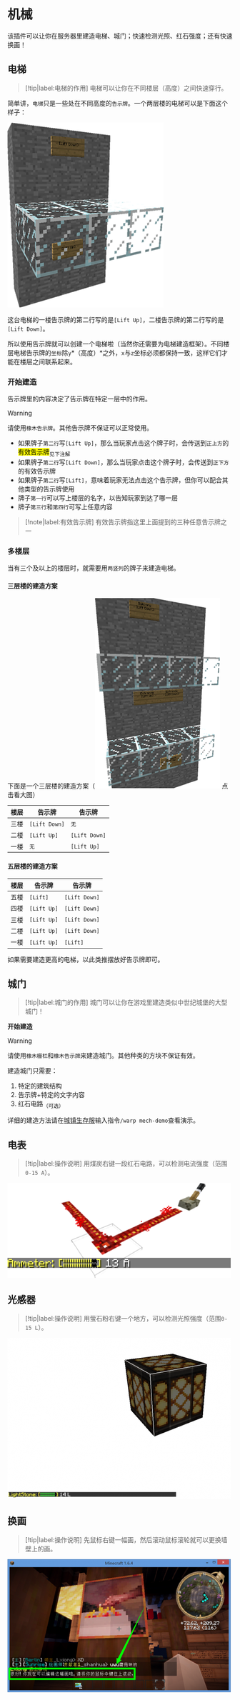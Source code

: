 # 机械

该插件可以让你在服务器里建造电梯、城门；快速检测光照、红石强度；还有快速换画！

## 电梯

> [!tip|label:电梯的作用]
> 电梯可以让你在不同楼层（高度）之间快速穿行。

简单讲，`电梯`只是一些处在不同高度的`告示牌`。一个两层楼的电梯可以是下面这个样子：

<!-- panels:start -->
<!-- div:left-panel -->
![电梯](../assets/images/plugins/cb-elevator.png ':class=img-center')
<!-- div:right-panel -->
这台电梯的一楼告示牌的第二行写的是`[Lift Up]`，二楼告示牌的第二行写的是`[Lift Down]`。
<!-- panels:end -->

所以使用告示牌就可以创建一个电梯啦（当然你还需要为电梯建造框架）。不同楼层电梯告示牌的`坐标`除`y`*（高度）*之外，`x`与`z`坐标必须都保持一致，这样它们才能在楼层之间联系起来。

### 开始建造

告示牌里的内容决定了告示牌在特定一层中的作用。

> [!warning]
> 请使用`橡木告示牌`。其他告示牌不保证可以正常使用。

- 如果牌子`第二行`写`[Lift Up]`，那么当玩家点击这个牌子时，会传送到`正上方`的<mark>有效告示牌</mark><sub>见下注解</sub>
- 如果牌子`第二行`写`[Lift Down]`，那么当玩家点击这个牌子时，会传送到`正下方`的有效告示牌
- 如果牌子`第二行`写`[Lift]`，意味着玩家无法点击这个告示牌，但你可以配合其他类型的告示牌使用
- 牌子`第一行`可以写上楼层的名字，以告知玩家到达了哪一层
- 牌子`第三行`和`第四行`可写上任意内容

> [!note|label:有效告示牌]
> 有效告示牌指这里上面提到的三种任意告示牌之一

### 多楼层

当有三个及以上的楼层时，就需要用`两竖列`的牌子来建造电梯。

<!-- panels:start -->

<!-- div:left-panel -->

#### 三层楼的建造方案

下面是一个三层楼的建造方案（![三层楼](../assets/images/plugins/cb-elevator-3-floors.png ':class=img-16') 点击看大图）

| 楼层 | 告示牌          | 告示牌          |
| ---- | ------------- | ------------- |
| 三楼 | `[Lift Down]` | `无`          |
| 二楼 | `[Lift Up]`   | `[Lift Down]` |
| 一楼 | `无`          | `[Lift Up]`   |

<!-- div:right-panel -->

#### 五层楼的建造方案

| 楼层 | 告示牌        | 告示牌          |
| ---- | ----------- | ------------- |
| 五楼 | `[Lift]`    | `[Lift Down]` |
| 四楼 | `[Lift Up]` | `[Lift Down]` |
| 三楼 | `[Lift Up]` | `[Lift Down]` |
| 二楼 | `[Lift Up]` | `[Lift Down]` |
| 一楼 | `[Lift Up]` | `[Lift]`      |

<!-- panels:end -->

如果需要建造更高的电梯，以此类推摆放好告示牌即可。

## 城门

> [!tip|label:城门的作用]
> 城门可以让你在游戏里建造类似中世纪城堡的大型城门！

**开始建造**

> [!warning]
> 请使用`橡木栅栏`和`橡木告示牌`来建造城门。其他种类的方块不保证有效。

建造城门只需要：

1. 特定的建筑结构
2. 告示牌+特定的文字内容
3. 红石电路<sub>（可选）</sub>

详细的建造方法请在[城镇生存服](/mc-servers/survival.md)输入指令`/warp mech-demo`查看演示。

## 电表

> [!tip|label:操作说明]
> 用煤炭右键一段红石电路，可以检测电流强度（范围`0-15 A`）。

![电表](../assets/images/plugins/cb-ammeter.png ':class=img-center')

## 光感器

> [!tip|label:操作说明]
> 用萤石粉右键一个地方，可以检测光照强度（范围`0-15 L`）。

![光感器](../assets/images/plugins/cb-lightstone.png ':class=img-center')

## 换画

> [!tip|label:操作说明]
> 先鼠标右键一幅画，然后滚动<kbd>鼠标滚轮</kbd>就可以更换墙壁上的画。

![换画](../assets/images/plugins/cb-painting-switcher.png ':class=img-center')
